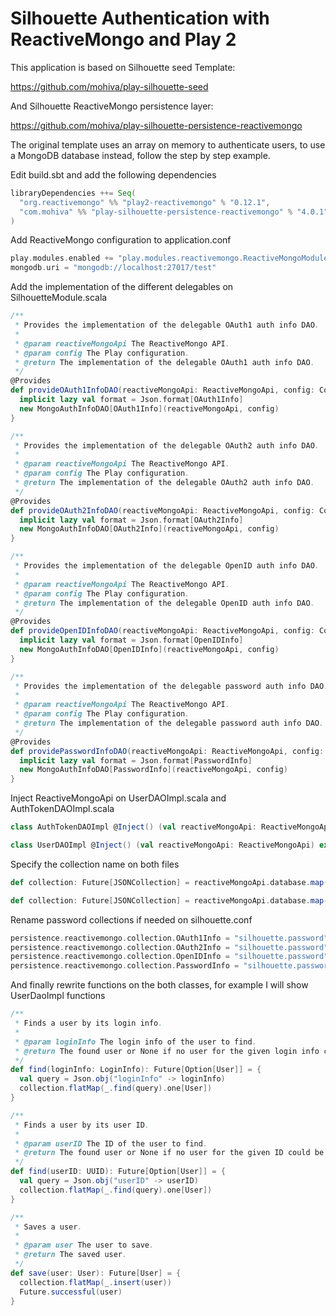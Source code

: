 # Silhouette Authentication with ReactiveMongo and Play 2 

This application is based on Silhouette seed Template: 

https://github.com/mohiva/play-silhouette-seed

And Silhouette ReactiveMongo persistence layer:

https://github.com/mohiva/play-silhouette-persistence-reactivemongo

The original template uses an array on memory to authenticate users, to use a MongoDB database instead, follow the step by step example.

Edit build.sbt and add the following dependencies

```scala
libraryDependencies ++= Seq(
  "org.reactivemongo" %% "play2-reactivemongo" % "0.12.1",
  "com.mohiva" %% "play-silhouette-persistence-reactivemongo" % "4.0.1"
)
```

Add ReactiveMongo configuration to application.conf

```scala
play.modules.enabled += "play.modules.reactivemongo.ReactiveMongoModule"
mongodb.uri = "mongodb://localhost:27017/test"
```

Add the implementation of the different delegables on SilhouetteModule.scala

```scala
/**
 * Provides the implementation of the delegable OAuth1 auth info DAO.
 *
 * @param reactiveMongoApi The ReactiveMongo API.
 * @param config The Play configuration.
 * @return The implementation of the delegable OAuth1 auth info DAO.
 */
@Provides
def provideOAuth1InfoDAO(reactiveMongoApi: ReactiveMongoApi, config: Configuration): DelegableAuthInfoDAO[OAuth1Info] = {
  implicit lazy val format = Json.format[OAuth1Info]
  new MongoAuthInfoDAO[OAuth1Info](reactiveMongoApi, config)
}

/**
 * Provides the implementation of the delegable OAuth2 auth info DAO.
 *
 * @param reactiveMongoApi The ReactiveMongo API.
 * @param config The Play configuration.
 * @return The implementation of the delegable OAuth2 auth info DAO.
 */
@Provides
def provideOAuth2InfoDAO(reactiveMongoApi: ReactiveMongoApi, config: Configuration): DelegableAuthInfoDAO[OAuth2Info] = {
  implicit lazy val format = Json.format[OAuth2Info]
  new MongoAuthInfoDAO[OAuth2Info](reactiveMongoApi, config)
}

/**
 * Provides the implementation of the delegable OpenID auth info DAO.
 *
 * @param reactiveMongoApi The ReactiveMongo API.
 * @param config The Play configuration.
 * @return The implementation of the delegable OpenID auth info DAO.
 */
@Provides
def provideOpenIDInfoDAO(reactiveMongoApi: ReactiveMongoApi, config: Configuration): DelegableAuthInfoDAO[OpenIDInfo] = {
  implicit lazy val format = Json.format[OpenIDInfo]
  new MongoAuthInfoDAO[OpenIDInfo](reactiveMongoApi, config)
}

/**
 * Provides the implementation of the delegable password auth info DAO.
 *
 * @param reactiveMongoApi The ReactiveMongo API.
 * @param config The Play configuration.
 * @return The implementation of the delegable password auth info DAO.
 */
@Provides
def providePasswordInfoDAO(reactiveMongoApi: ReactiveMongoApi, config: Configuration): DelegableAuthInfoDAO[PasswordInfo] = {
  implicit lazy val format = Json.format[PasswordInfo]
  new MongoAuthInfoDAO[PasswordInfo](reactiveMongoApi, config)
}
```

Inject ReactiveMongoApi on UserDAOImpl.scala and AuthTokenDAOImpl.scala

```scala
class AuthTokenDAOImpl @Inject() (val reactiveMongoApi: ReactiveMongoApi) extends AuthTokenDAO

class UserDAOImpl @Inject() (val reactiveMongoApi: ReactiveMongoApi) extends UserDAO
```

Specify the collection name on both files

```scala
def collection: Future[JSONCollection] = reactiveMongoApi.database.map(_.collection("silhouette.user"))

def collection: Future[JSONCollection] = reactiveMongoApi.database.map(_.collection("silhouette.token"))
```

Rename password collections if needed on silhouette.conf

```scala
persistence.reactivemongo.collection.OAuth1Info = "silhouette.password"
persistence.reactivemongo.collection.OAuth2Info = "silhouette.password"
persistence.reactivemongo.collection.OpenIDInfo = "silhouette.password"
persistence.reactivemongo.collection.PasswordInfo = "silhouette.password"
```

And finally rewrite functions on the both classes, for example I will show UserDaoImpl functions

```scala
/**
 * Finds a user by its login info.
 *
 * @param loginInfo The login info of the user to find.
 * @return The found user or None if no user for the given login info could be found.
 */
def find(loginInfo: LoginInfo): Future[Option[User]] = {
  val query = Json.obj("loginInfo" -> loginInfo)
  collection.flatMap(_.find(query).one[User])
}

/**
 * Finds a user by its user ID.
 *
 * @param userID The ID of the user to find.
 * @return The found user or None if no user for the given ID could be found.
 */
def find(userID: UUID): Future[Option[User]] = {
  val query = Json.obj("userID" -> userID)
  collection.flatMap(_.find(query).one[User])
}

/**
 * Saves a user.
 *
 * @param user The user to save.
 * @return The saved user.
 */
def save(user: User): Future[User] = {
  collection.flatMap(_.insert(user))
  Future.successful(user)
}
```



